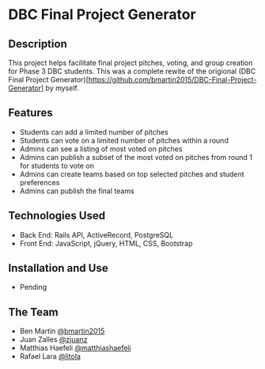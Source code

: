 # DBC Final Project Generator

## Description
This project helps facilitate final project pitches, voting, and group creation for Phase 3 DBC students. This was a complete rewite of the origional (DBC Final Project Generator)[https://github.com/bmartin2015/DBC-Final-Project-Generator] by myself.

## Features
* Students can add a limited number of pitches
* Students can vote on a limited number of pitches within a round
* Admins can see a listing of most voted on pitches
* Admins can publish a subset of the most voted on pitches from round 1 for students to vote on
* Admins can create teams based on top selected pitches and student preferences
* Admins can publish the final teams

## Technologies Used

* Back End: Rails API, ActiveRecord, PostgreSQL
* Front End: JavaScript, jQuery, HTML, CSS, Bootstrap

## Installation and Use

* Pending

## The Team
* Ben Martin [@bmartin2015](https://www.github.com/bmartin2015)
* Juan Zalles [@zjuanz](https://github.com/zjuanz)
* Matthias Haefeli [@matthiashaefeli](https://github.com/matthiashaefeli)
* Rafael Lara [@litola](https://github.com/litola)

